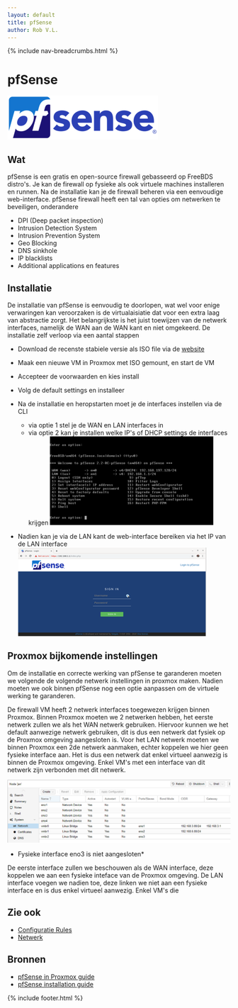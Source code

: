 ```yaml
---
layout: default
title: pfSense
author: Rob V.L.
---
```


{% include nav-breadcrumbs.html %}



# pfSense
![pfSense](../../media/logo/pfSense.png)

## Wat
pfSense is een gratis en open-source firewall gebasseerd op FreeBDS distro's. Je kan de firewall op fysieke als ook virtuele machines installeren en runnen. Na de installatie kan je de firewall beheren via een eenvoudige web-interface. pfSense firewall heeft een tal van opties om netwerken te beveiligen, onderandere
* DPI (Deep packet inspection)
* Intrusion Detection System
* Intrusion Prevention System
* Geo Blocking
* DNS sinkhole
* IP blacklists
* Additional applications en features  

## Installatie 
De installatie van pfSense is eenvoudig te doorlopen, wat wel voor enige verwaringen kan veroorzaken is de virtualaisiatie dat voor een extra laag van abstractie zorgt. Het belangrijkste is het juist toewijzen van de netwerk interfaces, namelijk de WAN aan de WAN kant en niet omgekeerd. De installatie zelf verloop via een aantal stappen
* Download de recenste stabiele versie als ISO file via de [website](https://www.pfsense.org/download/)
* Maak een nieuwe VM in Proxmox met ISO gemount, en start de VM
* Accepteer de voorwaarden en kies install
* Volg de default settings en installeer
* Na de installatie en heropstarten moet je de interfaces instellen via de CLI
    * via optie 1 stel je de WAN en LAN interfaces in
    * via optie 2 kan je installen welke IP's of DHCP settings de interfaces krijgen
        ![pfSense](../../media/pfSense/menu.png)

* Nadien kan je via de LAN kant de web-interface bereiken via het IP van de LAN interface
![pfSense](../../media/pfSense/interface.png)

## Proxmox bijkomende instellingen
Om de installatie en correcte werking van pfSense te garanderen moeten we volgende de volgende netwerk instellingen in proxmox maken. Nadien moeten we ook binnen pfSense nog een optie aanpassen om de virtuele werking te garanderen. 

De firewall VM heeft 2 netwerk interfaces toegewezen krijgen binnen Proxmox. Binnen Proxmox moeten we 2 netwerken hebben, het eerste netwerk zullen we als het WAN netwerk gebruiken. Hiervoor kunnen we het default aanwezige netwerk gebruiken, dit is dus een netwerk dat fysiek op de Proxmox omgeving aangesloten is. Voor het LAN netwerk moeten we binnen Proxmox een 2de netwerk aanmaken, echter koppelen we hier geen fysieke interface aan. Het is dus een netwerk dat enkel virtueel aanwezig is binnen de Proxmox omgeving. Enkel VM's met een interface van dit netwerk zijn verbonden met dit netwerk. 

![pfSense](../../media/pfSense/proxmox-network.png)

* Fysieke interface eno3 is niet aangesloten*


De eerste interface zullen we beschouwen als de WAN interface, deze koppelen we aan een fysieke inteface van de Proxmox omgeving. De LAN interface voegen we nadien toe, deze linken we niet aan een fysieke interface en is dus enkel virtueel aanwezig. Enkel VM's die 


## Zie ook
* [Configuratie Rules](/{{site.RepoName}}/CCS/pfSense/Config)
* [Netwerk](/{{site.RepoName}}/CCS/Netwerk/)

## Bronnen 
* [pfSense in Proxmox guide ](https://docs.netgate.com/pfsense/en/latest/virtualization/virtualizing-pfsense-with-proxmox.html)
* [pfSense installation guide ](https://docs.netgate.com/pfsense/en/latest/install/installing-pfsense.html)


{% include footer.html %}
